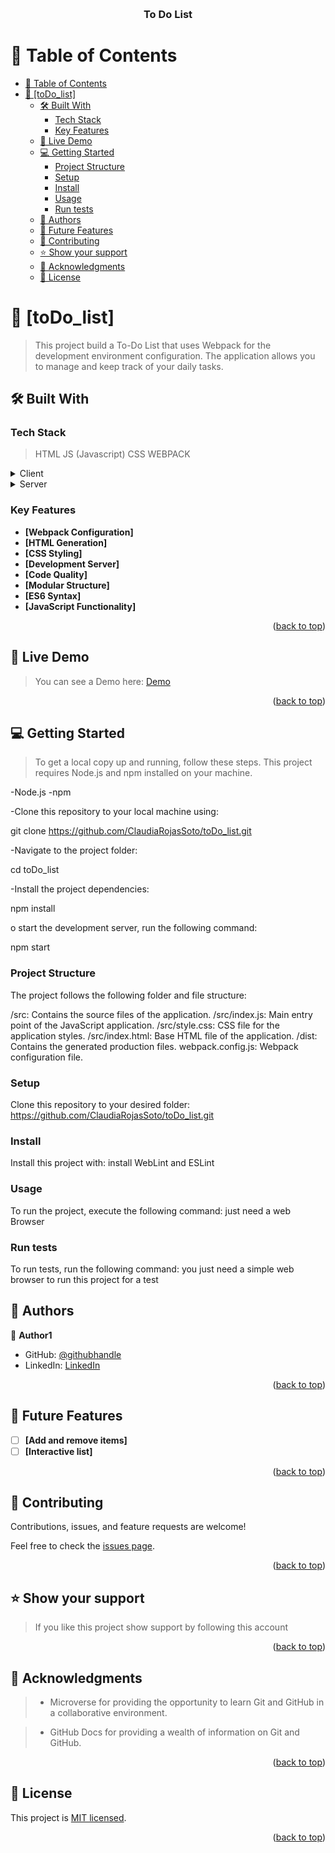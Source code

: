 <a name="readme-top"></a>

<div align="center">
  <br/>

  <h3><b>To Do List</b></h3>

</div>

# 📗 Table of Contents

- [📗 Table of Contents](#-table-of-contents)
- [📖 \[toDo\_list\] ](#-todo_list-)
  - [🛠 Built With ](#-built-with-)
    - [Tech Stack ](#tech-stack-)
    - [Key Features ](#key-features-)
  - [🚀 Live Demo ](#-live-demo-)
  - [💻 Getting Started ](#-getting-started-)
    - [Project Structure](#project-structure)
    - [Setup](#setup)
    - [Install](#install)
    - [Usage](#usage)
    - [Run tests](#run-tests)
  - [👥 Authors ](#-authors-)
  - [🔭 Future Features ](#-future-features-)
  - [🤝 Contributing ](#-contributing-)
  - [⭐️ Show your support ](#️-show-your-support-)
  - [🙏 Acknowledgments ](#-acknowledgments-)
  - [📝 License ](#-license-)

# 📖 [toDo_list] <a name="about-project"></a>

> This project build a To-Do List that uses Webpack for the development environment configuration. The application allows you to manage and keep track of your daily tasks.

## 🛠 Built With <a name="built-with"></a>

### Tech Stack <a name="tech-stack"></a>

> HTML
> JS (Javascript)
> CSS
> WEBPACK


<details>
  <summary>Client</summary>
  <ul>
    <li><a href="#">HTML</a></li>
  </ul>
</details>

<details>
  <summary>Server</summary>
  <ul>
  </ul>
</details>

### Key Features <a name="key-features"></a>

-   **[Webpack Configuration]**
-   **[HTML Generation]**
-   **[CSS Styling]**
-   **[Development Server]**
-   **[Code Quality]**
-   **[Modular Structure]**
-   **[ES6 Syntax]**
-   **[JavaScript Functionality]**

<p align="right">(<a href="#readme-top">back to top</a>)</p>

## 🚀 Live Demo <a name="live-demo"></a>

> You can see a Demo here: [Demo](https://claudiarojassoto.github.io/toDo_list/dist/)

<p align="right">(<a href="#readme-top">back to top</a>)</p>

## 💻 Getting Started <a name="getting-started"></a>

> To get a local copy up and running, follow these steps.
> This project requires Node.js and npm installed on your machine.

-Node.js
-npm

-Clone this repository to your local machine using:

 git clone https://github.com/ClaudiaRojasSoto/toDo_list.git

-Navigate to the project folder:

 cd toDo_list

-Install the project dependencies:

npm install

o start the development server, run the following command:

npm start

### Project Structure

The project follows the following folder and file structure:

/src: Contains the source files of the application.
/src/index.js: Main entry point of the JavaScript application.
/src/style.css: CSS file for the application styles.
/src/index.html: Base HTML file of the application.
/dist: Contains the generated production files.
webpack.config.js: Webpack configuration file.

### Setup

Clone this repository to your desired folder: https://github.com/ClaudiaRojasSoto/toDo_list.git

### Install

Install this project with: install WebLint and ESLint

### Usage

To run the project, execute the following command: just need a web Browser

### Run tests

To run tests, run the following command: you just need a simple web browser to run this project for a test

## 👥 Authors <a name="authors"></a>

👤 **Author1**

-   GitHub: [@githubhandle](https://github.com/ClaudiaRojasSoto)
-   LinkedIn: [LinkedIn](https://www.linkedin.com/in/claudia-soto-260504208/)


<p align="right">(<a href="#readme-top">back to top</a>)</p>

## 🔭 Future Features <a name="future-features"></a>


-   [ ] **[Add and remove items]**
-   [ ] **[Interactive list]**

<p align="right">(<a href="#readme-top">back to top</a>)</p>

## 🤝 Contributing <a name="contributing"></a>

Contributions, issues, and feature requests are welcome!

Feel free to check the [issues page](https://github.com/ClaudiaRojasSoto/toDo_list/issues).

<p align="right">(<a href="#readme-top">back to top</a>)</p>

## ⭐️ Show your support <a name="support"></a>

> If you like this project show support by following this account

<p align="right">(<a href="#readme-top">back to top</a>)</p>

<!-- ACKNOWLEDGEMENTS -->

## 🙏 Acknowledgments <a name="acknowledgements"></a>

> -   Microverse for providing the opportunity to learn Git and GitHub in a collaborative environment.

> -   GitHub Docs for providing a wealth of information on Git and GitHub.

<p align="right">(<a href="#readme-top">back to top</a>)</p>

<!-- LICENSE -->

## 📝 License <a name="license"></a>

This project is [MIT licensed](https://github.com/ClaudiaRojasSoto/toDo_list/blob/master/MIT.md).

<p align="right">(<a href="#readme-top">back to top</a>)</p>
